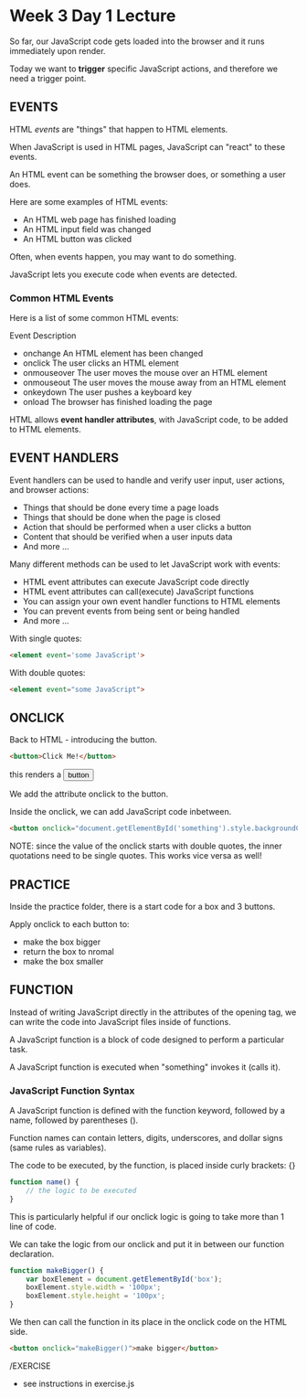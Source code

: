 # Week 3 Day 1 Lecture

So far, our JavaScript code gets loaded into the browser and it runs immediately upon render.

Today we want to **trigger** specific JavaScript actions, and therefore we need a trigger point.

## EVENTS

HTML *events* are "things" that happen to HTML elements.

When JavaScript is used in HTML pages, JavaScript can "react" to these events.

An HTML event can be something the browser does, or something a user does.

Here are some examples of HTML events:

- An HTML web page has finished loading
- An HTML input field was changed
- An HTML button was clicked

Often, when events happen, you may want to do something.

JavaScript lets you execute code when events are detected.

### Common HTML Events
Here is a list of some common HTML events:

Event	        Description
- onchange	    An HTML element has been changed
- onclick	    The user clicks an HTML element
- onmouseover	The user moves the mouse over an HTML element
- onmouseout	The user moves the mouse away from an HTML element
- onkeydown	    The user pushes a keyboard key
- onload	    The browser has finished loading the page


HTML allows **event handler attributes**, with JavaScript code, to be added to HTML elements.


## EVENT HANDLERS

Event handlers can be used to handle and verify user input, user actions, and browser actions:

- Things that should be done every time a page loads
- Things that should be done when the page is closed
- Action that should be performed when a user clicks a button
- Content that should be verified when a user inputs data
- And more ...

Many different methods can be used to let JavaScript work with events:

- HTML event attributes can execute JavaScript code directly
- HTML event attributes can call(execute) JavaScript functions
- You can assign your own event handler functions to HTML elements
- You can prevent events from being sent or being handled
- And more ...


With single quotes:

```html
<element event='some JavaScript'>
```

With double quotes:

```html
<element event="some JavaScript">
```

## ONCLICK


Back to HTML - introducing the button.

```html
<button>Click Me!</button>
```

this renders a <button>button</button>

We add the attribute onclick to the button.

Inside the onclick, we can add JavaScript code inbetween. 

```html
<button onclick="document.getElementById('something').style.backgroundColor = 'blue'; document.getElementById('something').style.color = 'green';">Change Color!</button>
```

NOTE: since the value of the onclick starts with double quotes, the inner quotations need to be single quotes. This works vice versa as well!

## PRACTICE

Inside the practice folder, there is a start code for a box and 3 buttons.

Apply onclick to each button to:
- make the box bigger
- return the box to nromal
- make the box smaller

## FUNCTION

Instead of writing JavaScript directly in the attributes of the opening tag, we can write the code into JavaScript files inside of functions.

A JavaScript function is a block of code designed to perform a particular task.

A JavaScript function is executed when "something" invokes it (calls it).

### JavaScript Function Syntax
A JavaScript function is defined with the function keyword, followed by a name, followed by parentheses ().

Function names can contain letters, digits, underscores, and dollar signs (same rules as variables).

The code to be executed, by the function, is placed inside curly brackets: {}

```js
function name() {
    // the logic to be executed
}
```

This is particularly helpful if our onclick logic is going to take more than 1 line of code.

We can take the logic from our onclick and put it in between our function declaration.

```js
function makeBigger() {
    var boxElement = document.getElementById('box');
    boxElement.style.width = '100px';
    boxElement.style.height = '100px';
}
```

We then can call the function in its place in the onclick code on the HTML side.

```html
<button onclick="makeBigger()">make bigger</button>
```

/EXERCISE
- see instructions in exercise.js
